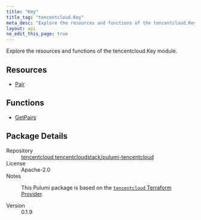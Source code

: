 ```yaml
---
title: "Key"
title_tag: "tencentcloud.Key"
meta_desc: "Explore the resources and functions of the tencentcloud.Key module."
layout: api
no_edit_this_page: true
---
```


<!-- WARNING: this file was generated by Pulumi Docs Generator. -->
<!-- Do not edit by hand unless you're certain you know what you are doing! -->

Explore the resources and functions of the tencentcloud.Key module.

<h2 id="resources">Resources</h2>
<ul class="api">
    <li><a href="pair/" title="Pair"><span class="api-symbol api-symbol--resource"></span>Pair</a></li>
</ul>

<h2 id="functions">Functions</h2>
<ul class="api">
    <li><a href="getpairs/" title="GetPairs"><span class="api-symbol api-symbol--function"></span>GetPairs</a></li>
</ul>

<h2 id="package-details">Package Details</h2>
<dl class="package-details">
	<dt>Repository</dt>
	<dd><a href="https://github.com/tencentcloudstack/pulumi-tencentcloud">tencentcloud tencentcloudstack/pulumi-tencentcloud</a></dd>
	<dt>License</dt>
	<dd>Apache-2.0</dd>
	<dt>Notes</dt>
	<dd><p>This Pulumi package is based on the <a href="https://github.com/tencentcloudstack/terraform-provider-tencentcloud"><code>tencentcloud</code> Terraform Provider</a>.</p>
</dd>
	<dt>Version</dt>
	<dd>0.1.9</dd>
</dl>

